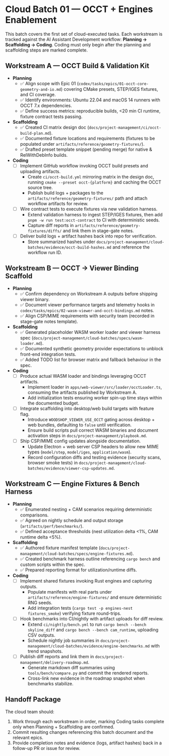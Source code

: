# Cloud Batch 01 — OCCT + Engines Enablement

This batch covers the first set of cloud-executed tasks. Each workstream is tracked against the AI Assistant Development workflow: **Planning → Scaffolding → Coding**. Coding must only begin after the planning and scaffolding steps are marked complete.

## Workstream A — OCCT Build & Validation Kit
- **Planning**
  - ✅ Align scope with Epic 01 (`codex/tasks/epics/01-occt-core-geometry-and-io.md`) covering CMake presets, STEP/IGES fixtures, and CI coverage.
  - ✅ Identify environments: Ubuntu 22.04 and macOS 14 runners with OCCT 7.x dependencies.
  - ✅ Define success metrics: reproducible builds, <20 min CI runtime, fixture contract tests passing.
- **Scaffolding**
  - ✅ Created CI matrix design doc (`docs/project-management/ci/occt-build-plan.md`).
  - ✅ Documented fixture locations and requirements (fixtures to be populated under `artifacts/reference/geometry-fixtures/`).
  - ✅ Drafted preset template snippet (pending merge) for native & RelWithDebInfo builds.
- **Coding**
  - ☐ Implement GitHub workflow invoking OCCT build presets and uploading artifacts.
    - Create `ci/occt-build.yml` mirroring matrix in the design doc, running `cmake --preset occt-{platform}` and caching the OCCT source tree.
    - Publish build logs + packages to the `artifacts/reference/geometry-fixtures/` path and attach workflow artifacts for review.
  - ☐ Wire contract tests to execute fixtures via new validation harness.
    - Extend validation harness to ingest STEP/IGES fixtures, then add `pnpm -w run test:occt-contract` to CI with deterministic seeds.
    - Capture diff reports in `artifacts/reference/geometry-fixtures/diffs/` and link them in stage-gate notes.
  - ☐ Deliver build logs + artifact hashes back into repo for verification.
    - Store summarized hashes under `docs/project-management/cloud-batches/evidence/occt-build-hashes.md` and reference the workflow run ID.

## Workstream B — OCCT → Viewer Binding Scaffold
- **Planning**
  - ✅ Confirm dependency on Workstream A outputs before shipping viewer binary.
  - ✅ Document viewer performance targets and telemetry hooks in `codex/tasks/epics/02-wasm-viewer-and-occt-bindings.md` notes.
  - ✅ Align CSP/MIME requirements with security team (recorded in stage-gate notes template).
- **Scaffolding**
  - ✅ Generated placeholder WASM worker loader and viewer harness spec (`docs/project-management/cloud-batches/specs/wasm-loader.md`).
  - ✅ Documented synthetic geometry provider expectations to unblock front-end integration tests.
  - ✅ Added TODO list for browser matrix and fallback behaviour in the spec.
- **Coding**
  - ☐ Produce actual WASM loader and bindings leveraging OCCT artifacts.
    - Implement loader in `apps/web-viewer/src/loader/occtLoader.ts`, consuming the artifacts published by Workstream A.
    - Add initialization tests ensuring worker spin-up time stays within the documented budget.
  - ☐ Integrate scaffolding into desktop/web build targets with feature flag.
    - Introduce `WOODSHOP_VIEWER_USE_OCCT` gating across desktop + web bundles, defaulting to `false` until verification.
    - Ensure build scripts pull correct WASM binaries and document activation steps in `docs/project-management/playbook.md`.
  - ☐ Ship CSP/MIME config updates alongside documentation.
    - Update Electron + web server CSP headers to allow new MIME types (`model/step`, `model/iges`, `application/wasm`).
    - Record configuration diffs and testing evidence (security scans, browser smoke tests) in `docs/project-management/cloud-batches/evidence/viewer-csp-updates.md`.

## Workstream C — Engine Fixtures & Bench Harness
- **Planning**
  - ✅ Enumerated nesting + CAM scenarios requiring deterministic comparisons.
  - ✅ Agreed on nightly schedule and output storage (`artifacts/perf/benchmarks/`).
  - ✅ Defined acceptance thresholds (nest utilization delta <1%, CAM runtime delta <5%).
- **Scaffolding**
  - ✅ Authored fixture manifest template (`docs/project-management/cloud-batches/specs/engine-fixtures.md`).
  - ✅ Created benchmark harness outline referencing `cargo bench` and custom scripts within the spec.
  - ✅ Prepared reporting format for utilization/runtime diffs.
- **Coding**
  - ☐ Implement shared fixtures invoking Rust engines and capturing outputs.
    - Populate manifests with real parts under `artifacts/reference/engine-fixtures/` and ensure deterministic RNG seeds.
    - Add integration tests (`cargo test -p engines-nest fixtures_smoke`) verifying fixture round-trips.
  - ☐ Hook benchmarks into CI/nightly with artifact uploads for diff review.
    - Extend `ci/nightly/bench.yml` to run `cargo bench --bench skyline_diff` and `cargo bench --bench cam_runtime`, uploading CSV outputs.
    - Schedule nightly job summaries in `docs/project-management/cloud-batches/evidence/engine-benchmarks.md` with trend snapshots.
  - ☐ Publish diff reports and link them in `docs/project-management/delivery-roadmap.md`.
    - Generate markdown diff summaries using `tools/bench/compare.py` and commit the rendered reports.
    - Cross-link new evidence in the roadmap snapshot when benchmarks stabilize.

## Handoff Package
The cloud team should:
1. Work through each workstream in order, marking Coding tasks complete only when Planning + Scaffolding are confirmed.
2. Commit resulting changes referencing this batch document and the relevant epics.
3. Provide completion notes and evidence (logs, artifact hashes) back in a follow-up PR or issue for review.
